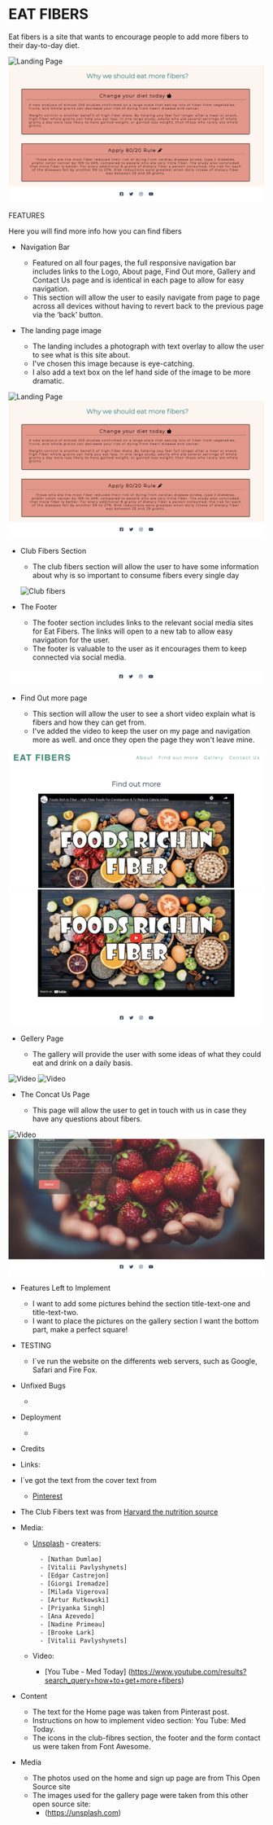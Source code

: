 # EAT FIBERS

Eat fibers is a site that wants to encourage people to add more fibers to their day-to-day diet. 

![Landing Page](./assets/images/landing-page.png)
![Landing Page](./assets/images/club-fibers.png)

FEATURES

Here you will find more info how you can find fibers 

- Navigation Bar

    - Featured on all four pages, the full responsive navigation bar includes links to the Logo, About page, Find Out more, Gallery and Contact Us page and is identical in each page to allow for easy navigation.
    - This section will allow the user to easily navigate from page to page across all devices without having to revert back to the previous page via the ‘back’ button.


 - The landing page image

    - The landing includes a photograph with text overlay to allow the user to see what is this site about.
    - I've chosen this image because is eye-catching. 
    - I also add a text box on the lef hand side of the image to be more dramatic.

![Landing Page](./assets/images/landing-page.png)
![Landing Page](./assets/images/club-fibers.png)

- Club Fibers Section

   - The club fibers section will allow the user to have some information about why is so important to consume fibers every single day


  ![Club fibers](./assets/images/landing-page.png)

- The Footer

    - The footer section includes links to the relevant social media sites for Eat Fibers. The links will open to a new tab to allow easy navigation for the user.    
    - The footer is valuable to the user as it encourages them to keep connected via social media.

![Footer](./assets/images/footer.png)

- Find Out more page

    - This section will allow the user to see a short video explain what is fibers and how they can get from. 
    - I've added the video to keep the user on my page and navigation more as well. and once they open the page they won't leave mine.

![Video](./assets/images/video-01.png)
![Video](./assets/images/video-02.png)

 - Gellery Page

    - The gallery will provide the user with some ideas of what they could eat and drink on a daily basis.

![Video](./assets/images/gallery-01.png)
![Video](./assets/images/gallery-02.png)

 - The Concat Us Page

    - This page will allow the user to get in touch with us in case they have any questions about fibers.

![Video](./assets/images/contact-01.png)
![Video](./assets/images/contact-02.png)

 - Features Left to Implement

    - I want to add some pictures behind the section title-text-one and title-text-two.
    - I want to place the pictures on the gallery section I want the bottom part,  make a perfect square!



 - TESTING
    - I´ve run the website on the differents web servers, such as Google, Safari and Fire Fox.
    


- Unfixed Bugs

    - 


- Deployment

    - 


- Credits    
- Links:

- I´ve got the text from the cover text from 
    - [Pinterest](https://www.pinterest.co.uk/pin/AULzf4aIXkqkba3H0geTUaY6IgSlPagTTxdvcmdNemCGtvbb8Lr3L5U/)

- The Club Fibers text was from [Harvard the nutrition source](https://www.hsph.harvard.edu/nutritionsource/carbohydrates/fiber/)

    
- Media:

    - [Unsplash](https://unsplash.com) - creaters:

            - [Nathan Dumlao]
            - [Vitalii Pavlyshynets]
            - [Edgar Castrejon]
            - [Giorgi Iremadze]
            - [Milada Vigerova]
            - [Artur Rutkowski]
            - [Priyanka Singh]
            - [Ana Azevedo]
            - [Nadine Primeau]
            - [Brooke Lark]
            - [Vitalii Pavlyshynets]

    - Video:

        - [You Tube - Med Today] (https://www.youtube.com/results?search_query=how+to+get+more+fibers)



- Content

    - The text for the Home page was taken from Pinterast post.
    - Instructions on how to implement video section: You Tube: Med Today.
    - The icons in the club-fibres section, the footer and the form contact us were taken from Font Awesome.


- Media
    - The photos used on the home and sign up page are from This Open Source site
    - The images used for the gallery page were taken from this other open source site: 
        - (https://unsplash.com)



